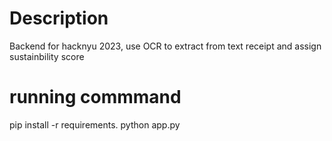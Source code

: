 # Description

Backend for hacknyu 2023, use OCR to extract from text receipt and assign sustainbility score

# running commmand

pip install -r requirements.
python app.py